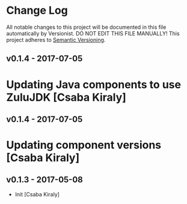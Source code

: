 <!--
# Copyright (C) 2017 Resin.io, UNI Passau, FBK.
# All rights reserved. This program and the accompanying materials
# are made available under the terms of the Eclipse Public License v1.0
# which accompanies this distribution, and is available at
# http://www.eclipse.org/legal/epl-v10.html
# 
# Contributors:
#     Resin.io, UNI Passau, FBK - initial API and implementation
-->

# Change Log

All notable changes to this project will be documented in this file
automatically by Versionist. DO NOT EDIT THIS FILE MANUALLY!
This project adheres to [Semantic Versioning](http://semver.org/).

## v0.1.4 - 2017-07-05

# Updating Java components to use ZuluJDK [Csaba Kiraly]

## v0.1.4 - 2017-07-05

# Updating component versions [Csaba Kiraly]

## v0.1.3 - 2017-05-08

* Init [Csaba Kiraly]
